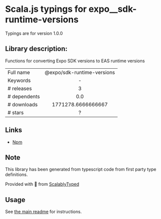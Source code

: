 
# Scala.js typings for expo__sdk-runtime-versions

Typings are for version 1.0.0

## Library description:
Functions for converting Expo SDK versions to EAS runtime versions

|                    |                 |
| ------------------ | :-------------: |
| Full name          | @expo/sdk-runtime-versions |
| Keywords           | - |
| # releases         | 3 |
| # dependents       | 0.0 |
| # downloads        | 1771278.6666666667 |
| # stars            | ? |

## Links
- [Npm](https://www.npmjs.com/package/%40expo%2Fsdk-runtime-versions)
    


## Note
This library has been generated from typescript code from first party type definitions.

Provided with :purple_heart: from [ScalablyTyped](https://github.com/oyvindberg/ScalablyTyped)

## Usage
See [the main readme](../../readme.md) for instructions.


